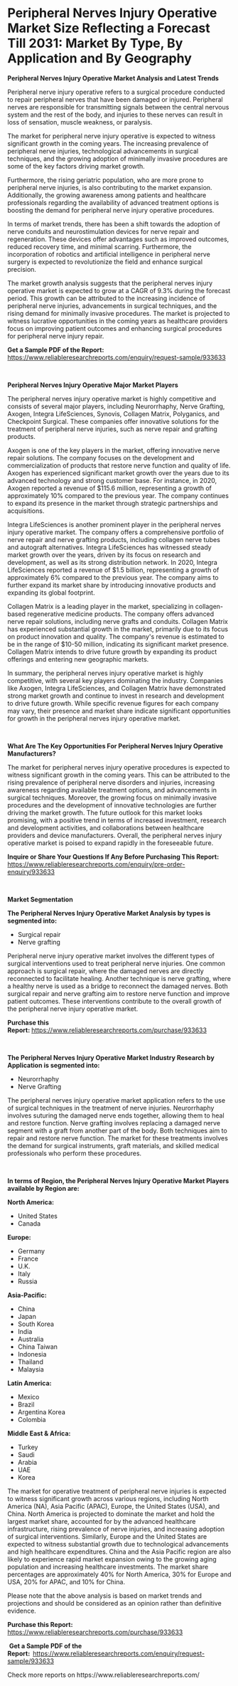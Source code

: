<p><h1>Peripheral Nerves Injury Operative Market Size Reflecting a Forecast Till 2031: Market By Type, By Application and By Geography</h1></p><p><strong>Peripheral Nerves Injury Operative Market Analysis and Latest Trends</strong></p>
<p><p>Peripheral nerve injury operative refers to a surgical procedure conducted to repair peripheral nerves that have been damaged or injured. Peripheral nerves are responsible for transmitting signals between the central nervous system and the rest of the body, and injuries to these nerves can result in loss of sensation, muscle weakness, or paralysis.</p><p>The market for peripheral nerve injury operative is expected to witness significant growth in the coming years. The increasing prevalence of peripheral nerve injuries, technological advancements in surgical techniques, and the growing adoption of minimally invasive procedures are some of the key factors driving market growth.</p><p>Furthermore, the rising geriatric population, who are more prone to peripheral nerve injuries, is also contributing to the market expansion. Additionally, the growing awareness among patients and healthcare professionals regarding the availability of advanced treatment options is boosting the demand for peripheral nerve injury operative procedures.</p><p>In terms of market trends, there has been a shift towards the adoption of nerve conduits and neurostimulation devices for nerve repair and regeneration. These devices offer advantages such as improved outcomes, reduced recovery time, and minimal scarring. Furthermore, the incorporation of robotics and artificial intelligence in peripheral nerve surgery is expected to revolutionize the field and enhance surgical precision.</p><p>The market growth analysis suggests that the peripheral nerves injury operative market is expected to grow at a CAGR of 9.3% during the forecast period. This growth can be attributed to the increasing incidence of peripheral nerve injuries, advancements in surgical techniques, and the rising demand for minimally invasive procedures. The market is projected to witness lucrative opportunities in the coming years as healthcare providers focus on improving patient outcomes and enhancing surgical procedures for peripheral nerve injury repair.</p></p>
<p><strong>Get a Sample PDF of the Report:&nbsp;</strong> <a href="https://www.reliableresearchreports.com/enquiry/request-sample/933633">https://www.reliableresearchreports.com/enquiry/request-sample/933633</a></p>
<p>&nbsp;</p>
<p><strong>Peripheral Nerves Injury Operative Major Market Players</strong></p>
<p><p>The peripheral nerves injury operative market is highly competitive and consists of several major players, including Neurorrhaphy, Nerve Grafting, Axogen, Integra LifeSciences, Synovis, Collagen Matrix, Polyganics, and Checkpoint Surgical. These companies offer innovative solutions for the treatment of peripheral nerve injuries, such as nerve repair and grafting products.</p><p>Axogen is one of the key players in the market, offering innovative nerve repair solutions. The company focuses on the development and commercialization of products that restore nerve function and quality of life. Axogen has experienced significant market growth over the years due to its advanced technology and strong customer base. For instance, in 2020, Axogen reported a revenue of $115.6 million, representing a growth of approximately 10% compared to the previous year. The company continues to expand its presence in the market through strategic partnerships and acquisitions.</p><p>Integra LifeSciences is another prominent player in the peripheral nerves injury operative market. The company offers a comprehensive portfolio of nerve repair and nerve grafting products, including collagen nerve tubes and autograft alternatives. Integra LifeSciences has witnessed steady market growth over the years, driven by its focus on research and development, as well as its strong distribution network. In 2020, Integra LifeSciences reported a revenue of $1.5 billion, representing a growth of approximately 6% compared to the previous year. The company aims to further expand its market share by introducing innovative products and expanding its global footprint.</p><p>Collagen Matrix is a leading player in the market, specializing in collagen-based regenerative medicine products. The company offers advanced nerve repair solutions, including nerve grafts and conduits. Collagen Matrix has experienced substantial growth in the market, primarily due to its focus on product innovation and quality. The company's revenue is estimated to be in the range of $10-50 million, indicating its significant market presence. Collagen Matrix intends to drive future growth by expanding its product offerings and entering new geographic markets.</p><p>In summary, the peripheral nerves injury operative market is highly competitive, with several key players dominating the industry. Companies like Axogen, Integra LifeSciences, and Collagen Matrix have demonstrated strong market growth and continue to invest in research and development to drive future growth. While specific revenue figures for each company may vary, their presence and market share indicate significant opportunities for growth in the peripheral nerves injury operative market.</p></p>
<p>&nbsp;</p>
<p><strong>What Are The Key Opportunities For Peripheral Nerves Injury Operative Manufacturers?</strong></p>
<p><p>The market for peripheral nerves injury operative procedures is expected to witness significant growth in the coming years. This can be attributed to the rising prevalence of peripheral nerve disorders and injuries, increasing awareness regarding available treatment options, and advancements in surgical techniques. Moreover, the growing focus on minimally invasive procedures and the development of innovative technologies are further driving the market growth. The future outlook for this market looks promising, with a positive trend in terms of increased investment, research and development activities, and collaborations between healthcare providers and device manufacturers. Overall, the peripheral nerves injury operative market is poised to expand rapidly in the foreseeable future.</p></p>
<p><strong>Inquire or Share Your Questions If Any Before Purchasing This Report:</strong> <a href="https://www.reliableresearchreports.com/enquiry/pre-order-enquiry/933633">https://www.reliableresearchreports.com/enquiry/pre-order-enquiry/933633</a></p>
<p>&nbsp;</p>
<p><strong>Market Segmentation</strong></p>
<p><strong>The Peripheral Nerves Injury Operative Market Analysis by types is segmented into:</strong></p>
<p><ul><li>Surgical repair</li><li>Nerve grafting</li></ul></p>
<p><p>Peripheral nerve injury operative market involves the different types of surgical interventions used to treat peripheral nerve injuries. One common approach is surgical repair, where the damaged nerves are directly reconnected to facilitate healing. Another technique is nerve grafting, where a healthy nerve is used as a bridge to reconnect the damaged nerves. Both surgical repair and nerve grafting aim to restore nerve function and improve patient outcomes. These interventions contribute to the overall growth of the peripheral nerve injury operative market.</p></p>
<p><strong>Purchase this Report:&nbsp;</strong><a href="https://www.reliableresearchreports.com/purchase/933633">https://www.reliableresearchreports.com/purchase/933633</a></p>
<p>&nbsp;</p>
<p><strong>The Peripheral Nerves Injury Operative Market Industry Research by Application is segmented into:</strong></p>
<p><ul><li>Neurorrhaphy</li><li>Nerve Grafting</li></ul></p>
<p><p>The peripheral nerves injury operative market application refers to the use of surgical techniques in the treatment of nerve injuries. Neurorrhaphy involves suturing the damaged nerve ends together, allowing them to heal and restore function. Nerve grafting involves replacing a damaged nerve segment with a graft from another part of the body. Both techniques aim to repair and restore nerve function. The market for these treatments involves the demand for surgical instruments, graft materials, and skilled medical professionals who perform these procedures.</p></p>
<p>&nbsp;</p>
<p><strong>In terms of Region, the Peripheral Nerves Injury Operative Market Players available by Region are:</strong></p>
<p>
    <p> <strong> North America: </strong>
        <ul>
            <li>United States</li>
            <li>Canada</li>
        </ul>
        </p> 
    <p> <strong> Europe: </strong>
        <ul>
            <li>Germany</li>
            <li>France</li>
            <li>U.K.</li>
            <li>Italy</li>
            <li>Russia</li>
        </ul>
        </p> 
    <p> <strong> Asia-Pacific: </strong>
        <ul>
            <li>China</li>
            <li>Japan</li>
            <li>South Korea</li>
            <li>India</li>
            <li>Australia</li>
            <li>China Taiwan</li>
            <li>Indonesia</li>
            <li>Thailand</li>
            <li>Malaysia</li>
        </ul>
        </p> 
    <p> <strong> Latin America: </strong>
        <ul>
            <li>Mexico</li>
            <li>Brazil</li>
            <li>Argentina Korea</li>
            <li>Colombia</li>
        </ul>
        </p> 
    <p> <strong> Middle East & Africa: </strong>
        <ul>
            <li>Turkey</li>
            <li>Saudi</li>
            <li>Arabia</li>
            <li>UAE</li>
            <li>Korea</li>
        </ul>
    </p>
    </p>
<p><p>The market for operative treatment of peripheral nerve injuries is expected to witness significant growth across various regions, including North America (NA), Asia Pacific (APAC), Europe, the United States (USA), and China. North America is projected to dominate the market and hold the largest market share, accounted for by the advanced healthcare infrastructure, rising prevalence of nerve injuries, and increasing adoption of surgical interventions. Similarly, Europe and the United States are expected to witness substantial growth due to technological advancements and high healthcare expenditures. China and the Asia Pacific region are also likely to experience rapid market expansion owing to the growing aging population and increasing healthcare investments. The market share percentages are approximately 40% for North America, 30% for Europe and USA, 20% for APAC, and 10% for China.</p><p>Please note that the above analysis is based on market trends and projections and should be considered as an opinion rather than definitive evidence.</p></p>
<p><strong>Purchase this Report: </strong><a href="https://www.reliableresearchreports.com/purchase/933633">https://www.reliableresearchreports.com/purchase/933633</a></p>
<p>&nbsp;<strong>Get a Sample PDF of the Report:&nbsp;&nbsp;</strong><a href="https://www.reliableresearchreports.com/enquiry/request-sample/933633">https://www.reliableresearchreports.com/enquiry/request-sample/933633</a></p>
<p><strong></strong></p>
<p>Check more reports on https://www.reliableresearchreports.com/</p>